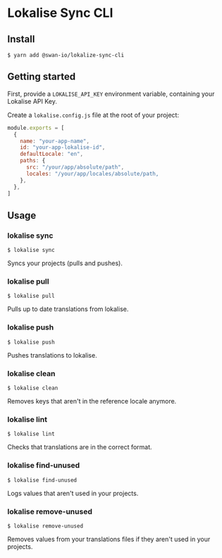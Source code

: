 # Lokalise Sync CLI

## Install

```console
$ yarn add @swan-io/lokalize-sync-cli
```

## Getting started

First, provide a `LOKALISE_API_KEY` environment variable, containing your Lokalise API Key.

Create a `lokalise.config.js` file at the root of your project:

```js
module.exports = [
  {
    name: "your-app-name",
    id: "your-app-lokalise-id",
    defaultLocale: "en",
    paths: {
      src: "/your/app/absolute/path",
      locales: "/your/app/locales/absolute/path,
    },
  },
]
```

## Usage

### lokalise sync

```console
$ lokalise sync
```

Syncs your projects (pulls and pushes).

### lokalise pull

```console
$ lokalise pull
```

Pulls up to date translations from lokalise.

### lokalise push

```console
$ lokalise push
```

Pushes translations to lokalise.

### lokalise clean

```console
$ lokalise clean
```

Removes keys that aren't in the reference locale anymore.

### lokalise lint

```console
$ lokalise lint
```

Checks that translations are in the correct format.

### lokalise find-unused

```console
$ lokalise find-unused
```

Logs values that aren't used in your projects.

### lokalise remove-unused

```console
$ lokalise remove-unused
```

Removes values from your translations files if they aren't used in your projects.
